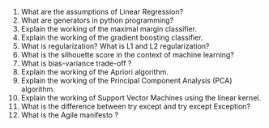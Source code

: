 1. What are the assumptions of Linear Regression?
2. What are generators in python programming?
3. Explain the working of the maximal margin classifier.
4. Explain the working of the gradient boosting classifier.
5. What is regularization? What is L1 and L2 regularization?
6. What is the silhouette score in the context of machine learning?
7. What is bias-variance trade-off ?
8. Explain the working of the Apriori algorithm.
9. Explain the working of the Principal Component Analysis (PCA) algorithm.
10. Explain the working of Support Vector Machines using the linear kernel. 
11. What is the difference between try except and try except Exception?
12. What is the Agile manifesto ?